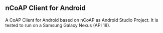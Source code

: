## nCoAP Client for Android

A CoAP Client for Android based on nCoAP as Android Studio Project. It is tested to run on a Samsung Galaxy Nexus (API 18).
